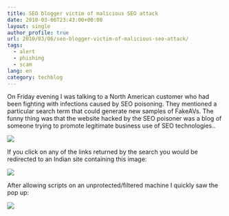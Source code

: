 ```yaml
---
title: SEO blogger victim of malicious SEO attack
date: 2010-03-06T23:43:00+00:00
layout: single
author_profile: true
url: 2010/03/06/seo-blogger-victim-of-malicious-seo-attack/
tags:
  - alert
  - phishing
  - scam
lang: en
category: techblog
---
```

On Friday evening I was talking to a North American customer who had been fighting with infections caused by SEO poisoning. They mentioned a particular search term that could generate new samples of FakeAVs. The funny thing was that the website hacked by the SEO poisoner was a blog of someone trying to promote legitimate business use of SEO technologies..

[![](http://4.bp.blogspot.com/_vaUVXcmC3OI/S5LgpYvC-aI/AAAAAAAABMs/wtLvnfQHdms/s640/seo.jpg)](http://4.bp.blogspot.com/_vaUVXcmC3OI/S5LgpYvC-aI/AAAAAAAABMs/wtLvnfQHdms/s1600-h/seo.jpg)

If you click on any of the links returned by the search you would be redirected to an Indian site containing this image:

[![](http://2.bp.blogspot.com/_vaUVXcmC3OI/S5LgnUb89bI/AAAAAAAABMk/Vds93C-alEA/s640/security_threat_analysis.jpg)](http://2.bp.blogspot.com/_vaUVXcmC3OI/S5LgnUb89bI/AAAAAAAABMk/Vds93C-alEA/s1600-h/security_threat_analysis.jpg)

After allowing scripts on an unprotected/filtered machine I quickly saw the pop up:

[![](http://1.bp.blogspot.com/_vaUVXcmC3OI/S5Lgp5WlSjI/AAAAAAAABM0/Dje5gjT4Ci8/s640/your_computer.jpg)](http://1.bp.blogspot.com/_vaUVXcmC3OI/S5Lgp5WlSjI/AAAAAAAABM0/Dje5gjT4Ci8/s1600-h/your_computer.jpg)